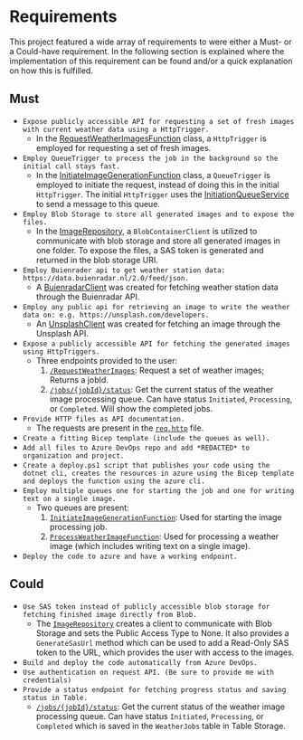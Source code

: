 # Requirements
This project featured a wide array of requirements to were either a Must- or a Could-have requirement. In the following section is explained where the implementation of this requirement can be found and/or a quick explanation on how this is fulfilled. 

## Must
* `Expose publicly accessible API for requesting a set of fresh images with current weather data using a HttpTrigger.`
    * In the [RequestWeatherImagesFunction](./WeatherStation.ImageProcessor.Functions/Functions/RequestWeatherImagesFunction.cs) class, a `HttpTrigger` is employed for requesting a set of fresh images.
* `Employ QueueTrigger to process the job in the background so the initial call stays fast.`
    * In the [InitiateImageGenerationFunction](./WeatherStation.ImageProcessor.Functions/Functions/InitiateImageGenerationFunction.cs) class, a `QueueTrigger` is employed to initiate the request, instead of doing this in the initial `HttpTrigger`. The initial `HttpTrigger` uses the [InitiationQueueService](./WeatherStation.ImageProcessor.Infrastructure/Services/InitiationQueueService.cs) to send a message to this queue.
* `Employ Blob Storage to store all generated images and to expose the files.`
    * In the [ImageRepository](./WeatherStation.ImageProcessor.Infrastructure/Repositories/ImageRepository.cs), a `BlobContainerClient` is utilized to communicate with blob storage and store all generated images in one folder. To expose the files, a SAS token is generated and returned in the blob storage URI.
* `Employ Buienrader api to get weather station data: https://data.buienradar.nl/2.0/feed/json.`
    * A [BuienradarClient](./WeatherStation.ImageProcessor.Infrastructure/External/Clients/BuienradarClient.cs) was created for fetching weather station data through the Buienradar API.
* `Employ any public api for retrieving an image to write the weather data on: e.g. https://unsplash.com/developers.`
    * An [UnsplashClient](./WeatherStation.ImageProcessor.Infrastructure/External/Clients/UnsplashClient.cs) was created for fetching an image through the Unsplash API.
* `Expose a publicly accessible API for fetching the generated images using HttpTriggers.`
    * Three endpoints provided to the user:
        1. [`/RequestWeatherImages`](TODO_REPLACE_LATER_WITH_URL): Request a set of weather images; Returns a jobId.
        2. [`/jobs/{jobId}/status`](TODO_REPLACE_LATER_WITH_URL): Get the current status of the weather image processing queue. Can have status `Initiated`, `Processing`, or `Completed`. Will show the completed jobs.
* `Provide HTTP files as API documentation.`
    * The requests are present in the [`req.http`](./req.http) file.
* `Create a fitting Bicep template (include the queues as well).`
* `Add all files to Azure DevOps repo and add *REDACTED* to organization and project.`
* `Create a deploy.ps1 script that publishes your code using the dotnet cli, creates the resources in azure using the Bicep template and deploys the function using the azure cli.`
* `Employ multiple queues one for starting the job and one for writing text on a single image.`
    * Two queues are present:
        1. [`InitiateImageGenerationFunction`](./WeatherStation.ImageProcessor.Functions/Functions/InitiateImageGenerationFunction.cs): Used for starting the image processing job. 
        2. [`ProcessWeatherImageFunction`](./WeatherStation.ImageProcessor.Functions/Functions/ProcessWeatherImageFunction.cs): Used for processing a weather image (which includes writing text on a single image).
* `Deploy the code to azure and have a working endpoint.`

## Could

* `Use SAS token instead of publicly accessible blob storage for fetching finished image directly from Blob.`
    * The [`ImageRepository`](./WeatherStation.ImageProcessor.Infrastructure/Repositories/ImageRepository.cs) creates a client to communicate with Blob Storage and sets the Public Access Type to None. It also provides a `GenerateSasUrl` method which can be used to add a Read-Only SAS token to the URL, which provides the user with access to the images.
* `Build and deploy the code automatically from Azure DevOps.`
* `Use authentication on request API. (Be sure to provide me with credentials)`
* `Provide a status endpoint for fetching progress status and saving status in Table.`
    * [`/jobs/{jobId}/status`](TODO_REPLACE_LATER_WITH_URL): Get the current status of the weather image processing queue. Can have status `Initiated`, `Processing`, or `Completed` which is saved in the `WeatherJobs` table in Table Storage.
